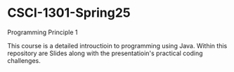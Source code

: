 # CSCI-1301-Spring25

Programming Principle 1 

This course is a detailed introuctioin to programming using Java. Within this repository are Slides along with the presentatioin's practical coding challenges. 
